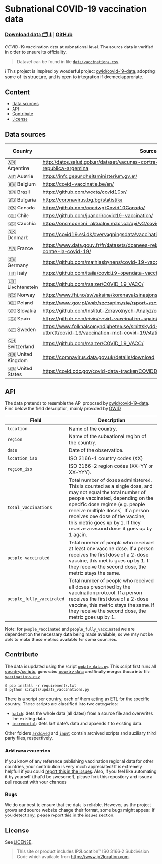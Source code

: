 # Subnational COVID-19 vaccination data 
### [Download data 🗂️ ⬇️](https://raw.githubusercontent.com/sociepy/covid19-vaccination-subnational/main/data/vaccinations.csv) | [GitHub](https://github.com/sociepy/covid19-vaccination-subnational)

COVID-19 vaccination data at subnational level. The source data is verified in order to ensure its officiality.

> Dataset can be found in file [`data/vaccinations.csv`](data/vaccinations.csv).

ℹ️ This project is inspired by wonderful project [owid/covid-19-data](https://github.com/owid/covid-19-data), adopting
some of its structure, and is open to integration if deemed approriate.

## Content
* [Data sources](#data-sources)
* [API](#api)
* [Contribute](#contribute)
* [License](#license)
## Data sources

| Country  	| Source 	| 2-dose |
|-	|-	|- |
| 🇦🇷 Argentina    | http://datos.salud.gob.ar/dataset/vacunas-contra-covid-19-dosis-aplicadas-en-la-republica-argentina   | ✅ |
| 🇦🇹 Austria  | https://info.gesundheitsministerium.gv.at/ 	| ✅ |
| 🇧🇪 Belgium  	| https://covid-vaccinatie.be/en/ 	| ✅ |
| 🇧🇷 Brazil  	| https://github.com/wcota/covid19br/ 	| ❌ |
| 🇧🇬 Bulgaria  	| https://coronavirus.bg/bg/statistika 	| ❌ |
| 🇨🇦 Canada  	| https://github.com/ccodwg/Covid19Canada/ 	| ✅ |
| 🇨🇱 Chile  	| https://github.com/juancri/covid19-vaccination/ 	| ✅ |
| 🇨🇿 Czechia  	| https://onemocneni-aktualne.mzcr.cz/api/v2/covid-19/ 	| ✅ |
| 🇩🇰 Denmark  	| https://covid19.ssi.dk/overvagningsdata/vaccinationstilslutning 	| ✅ |
| 🇫🇷 France  	| https://www.data.gouv.fr/fr/datasets/donnees-relatives-aux-personnes-vaccinees-contre-la-covid-19/ 	| ❌ |
| 🇩🇪 Germany  	| https://github.com/mathiasbynens/covid-19-vaccinations-germany/ 	| ✅ |
| 🇮🇹 Italy  	| https://github.com/italia/covid19-opendata-vaccini/ 	| ✅ |
| 🇱🇮 Liechtenstein | https://github.com/rsalzer/COVID_19_VACC/	| ❌ |
| 🇳🇴 Norway  	| https://www.fhi.no/sv/vaksine/koronavaksinasjonsprogrammet/koronavaksinasjonsstatistikk/ 	| ✅ |
| 🇵🇱 Poland	| https://www.gov.pl/web/szczepimysie/raport-szczepien-przeciwko-covid-19	| ✅ |
| 🇸🇰 Slovakia	| https://github.com/Institut-Zdravotnych-Analyz/covid19-data/ 	| ✅ |
| 🇪🇸 Spain  	| https://github.com/civio/covid-vaccination-spain/ 	| ✅ |
| 🇸🇪 Sweden  	| https://www.folkhalsomyndigheten.se/smittskydd-beredskap/utbrott/aktuella-utbrott/covid-19/vaccination-mot-covid-19/statistik-over-forbrukade-vaccindoser/ 	| ❌ |
| 🇨🇭 Switzerland	| https://github.com/rsalzer/COVID_19_VACC/ 	| ❌ |
| 🇬🇧 United Kingdom  	| https://coronavirus.data.gov.uk/details/download 	| ✅ |
| 🇺🇸 United States  	| https://covid.cdc.gov/covid-data-tracker/COVIDData/	| ✅ |


## API
The data pretends to resemble the API proposed by [owid/covid-19-data](https://github.com/owid/covid-19-data). Find
below the field description, mainly provided by [OWID](https://github.com/owid/covid-19-data/blob/master/public/data/vaccinations/README.md).

| Field 	| Description 	|
|-	|-	|
| `location` 	| Name of the country. 	|
| `region` 	| Name of the subnational region of the country. 	|
| `date` 	| Date of the observation. 	|
| `location_iso` 	| ISO 3166-1 country codes (XX) 	|
| `region_iso` 	| ISO 3166-2 region codes (XX-YY or XX-YYY). 	|
| `total_vaccinations` 	| Total number of doses administered. This is counted as a single dose, and may not equal the total number of people vaccinated, depending on the specific dose regime (e.g. people receive multiple doses). If a person receives one dose of the vaccine, this metric goes up by 1. If they receive a second dose, it goes up by 1 again. 	|
| `people_vaccinated` 	| Total number of people who received at least one vaccine dose. If a person receives the first dose of a 2-dose vaccine, this metric goes up by 1. If they receive the second dose, the metric stays the same. 	|
|  `people_fully_vaccinated` 	| Total number of people who received all doses prescribed by the vaccination protocol. If a person receives the first dose of a 2-dose vaccine, this metric stays the same. If they receive the second dose, the metric goes up by 1. 	|

Note: for `people_vaccinated` and `people_fully_vaccinated` we are dependent on the necessary data being made available,
so we may not be able to make these metrics available for some countries.

## Contribute
The data is updated using the script [`update_data.py`](scripts/update_data.py). This script first runs all
[country/scripts](scripts/countries/), generates [country data](data/countries/) and finally merges these into file [`vaccinations.csv`](data/vaccinations.csv).

```
$ pip install -r requirements.txt
$ python scripts/update_vaccinations.py
```

There is a script per country, each of them acting as ETL for the specific country. These scripts are classified into
two categories:

- [`batch`](scripts/countries/batch): Gets the whole data (all dates) from a source file and overwrites the existing data.
- [`incremental`](scripts/countries/incremental): Gets last date's data and appends it to existing data.

Other folders [`archived`](scripts/countries/archived) and [`input`](scripts/countries/input) contain
archived scripts and auxiliary third party files, respectively.

### Add new countries
If you know of any reference publishing vaccination regional data for other countries, your contribution is very much
appreciated! It is extremely helpfull if you could [report this in the issues](https://github.com/sociepy/covid19-vaccination-subnational/issues/new). Also, if you feel like automating it by
yourself (that'd be awesome!), please fork this repository and issue a pull request
with your changes.

### Bugs
We do our best to ensure that the data is reliable. However, as the project grows and source website change their
format, some bugs might appear. If you detect any, please [report this in the issues section](https://github.com/sociepy/covid19-vaccination-subnational/issues/new).

## License
See [LICENSE](LICENSE).

> This site or product includes IP2Location™ ISO 3166-2 Subdivision Code which available from
> https://www.ip2location.com.
